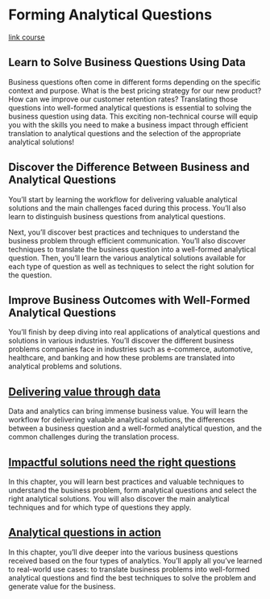 # Forming Analytical Questions

[link course](https://app.datacamp.com/learn/courses/forming-analytical-questions)

## Learn to Solve Business Questions Using Data

Business questions often come in different forms depending on the specific context and purpose. What is the best pricing strategy for our new product? How can we improve our customer retention rates? Translating those questions into well-formed analytical questions is essential to solving the business question using data. This exciting non-technical course will equip you with the skills you need to make a business impact through efficient translation to analytical questions and the selection of the appropriate analytical solutions! 

## Discover the Difference Between Business and Analytical Questions

You’ll start by learning the workflow for delivering valuable analytical solutions and the main challenges faced during this process. You’ll also learn to distinguish business questions from analytical questions.

Next, you’ll discover best practices and techniques to understand the business problem through efficient communication. You’ll also discover techniques to translate the business question into a well-formed analytical question. Then, you’ll learn the various analytical solutions available for each type of question as well as techniques to select the right solution for the question.

## Improve Business Outcomes with Well-Formed Analytical Questions

You’ll finish by deep diving into real applications of analytical questions and solutions in various industries. You’ll discover the different business problems companies face in industries such as e-commerce, automotive, healthcare, and banking and how these problems are translated into analytical problems and solutions. 


## [Delivering value through data](./01_delivering_value_through_data/)

Data and analytics can bring immense business value. You will learn the workflow for delivering valuable analytical solutions, the differences between a business question and a well-formed analytical question, and the common challenges during the translation process. 

## [Impactful solutions need the right questions](./02_impactful_solutions_need_the_right_questions/)

In this chapter, you will learn best practices and valuable techniques to understand the business problem, form analytical questions and select the right analytical solutions. You will also discover the main analytical techniques and for which type of questions they apply. 

## [Analytical questions in action](./03_analytical_questions_in_action/)

In this chapter, you’ll dive deeper into the various business questions received based on the four types of analytics. You’ll apply all you’ve learned to real-world use cases: to translate business problems into well-formed analytical questions and find the best techniques to solve the problem and generate value for the business. 